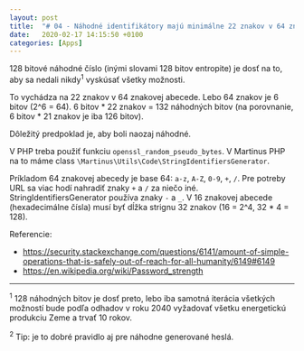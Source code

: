 ```yaml
---
layout: post
title:  "# 04 - Náhodné identifikátory majú minimálne 22 znakov v 64 znakovej abecede"
date:   2020-02-17 14:15:50 +0100
categories: [Apps]
---
```

128 bitové náhodné číslo (inými slovami 128 bitov entropite) je dosť na to, aby sa nedali nikdy<sup>1</sup> vyskúsať všetky možnosti.

To vychádza na 22 znakov v 64 znakovej abecede. Lebo 64 znakov je 6 bitov (2^6 = 64). 6 bitov * 22 znakov = 132 náhodných bitov (na porovnanie, 6 bitov * 21 znakov je iba 126 bitov). 

Dôležitý predpoklad je, aby boli naozaj náhodné.

V PHP treba použiť funkciu `openssl_random_pseudo_bytes`.
V Martinus PHP na to máme class `\Martinus\Utils\Code\StringIdentifiersGenerator`.

Príkladom 64 znakovej abecedy je base 64: `a-z`, `A-Z`, `0-9`, `+`, `/`.
Pre potreby URL sa viac hodí nahradiť znaky `+` a `/` za niečo iné.  StringIdentifiersGenerator používa znaky `-` a `_`.
V 16 znakovej abecede (hexadecimálne čísla) musí byť dĺžka strignu 32 znakov (16 = 2^4, 32 * 4 = 128).


Referencie:
* https://security.stackexchange.com/questions/6141/amount-of-simple-operations-that-is-safely-out-of-reach-for-all-humanity/6149#6149
* https://en.wikipedia.org/wiki/Password_strength 

---

<sup>1</sup> 128 náhodných bitov je dosť preto, lebo iba samotná iterácia všetkých možností bude podľa odhadov v roku 2040 vyžadovať všetku energetickú produkciu Zeme a trvať 10 rokov.

<sup>2</sup> Tip: je to dobré pravidlo aj pre náhodne generované heslá.

